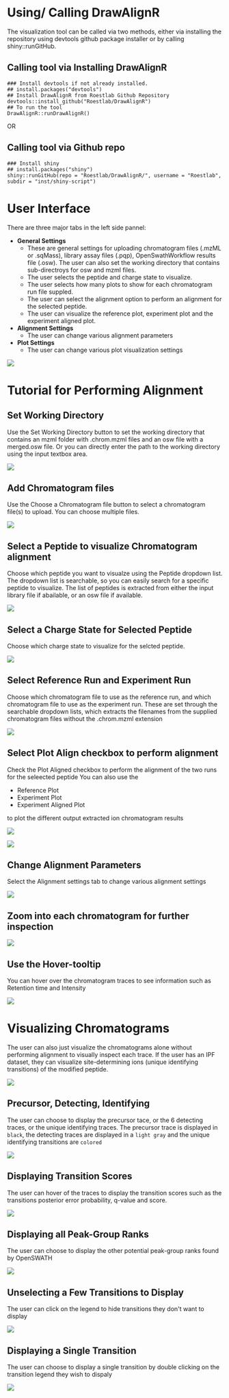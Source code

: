 # Using/ Calling DrawAlignR

The visualization tool can be called via two methods, either via installing the repository using devtools github package installer or by calling shiny::runGitHub.

## Calling tool via Installing DrawAlignR
```
### Install devtools if not already installed.
## install.packages("devtools")
## Install DrawAlignR from Roestlab Github Repository
devtools::install_github("Roestlab/DrawAlignR")
## To run the tool
DrawAlignR::runDrawAlignR()
```

OR

## Calling tool via Github repo
```
### Install shiny
## install.packages("shiny")
shiny::runGitHub(repo = "Roestlab/DrawAlignR/", username = "Roestlab", subdir = "inst/shiny-script")
```

# User Interface

There are three major tabs in the left side pannel:
* **General Settings**
    * These are general settings for uploading chromatogram files (.mzML or .sqMass), library assay files (.pqp), OpenSwathWorkflow results file (.osw). The user can also set the working directory that contains sub-directroys for osw and mzml files. 
    * The user selects the peptide and charge state to visualize.
    * The user selects how many plots to show for each chromatogram run file suppled.
    * The user can select the alignment option to perform an alignment for the selected peptide.
    * The user can visualize the reference plot, experiment plot and the experiment aligned plot.
* **Alignment Settings**
    * The user can change various alignment parameters
* **Plot Settings**
    * The user can change various plot visualization settings

![](../inst/extdata/tutorial_figures/Tutorial_Fig_1.1.png)

<div style="page-break-after: always;"></div>

# Tutorial for Performing Alignment
## Set Working Directory

Use the Set Working Directory button to set the working directory that contains an mzml folder with .chrom.mzml files and an osw file with a merged.osw file. Or you can directly enter the path to the working directory using the input textbox area.

![](../inst/extdata/tutorial_figures/Tutorial_Fig_2.png)

<div style="page-break-after: always;"></div>

## Add Chromatogram files

Use the Choose a Chromatogram file button to select a chromatogram file(s) to upload. You can choose multiple files.

![](../inst/extdata/tutorial_figures/Tutorial_Fig_3.png)

<div style="page-break-after: always;"></div>

## Select a Peptide to visualize Chromatogram alignment

Choose which peptide you want to visualze using the Peptide dropdown list. The dropdown list is searchable, so you can easily search for a specific peptide to visualize.
The list of peptides is extracted from either the input library file if abailable, or an osw file if available.

![](../inst/extdata/tutorial_figures/Tutorial_Fig_4.png)

<div style="page-break-after: always;"></div>

## Select a Charge State for Selected Peptide

Choose which charge state to visualize for the selcted peptide.

![](../inst/extdata/tutorial_figures/Tutorial_Fig_5.png)

<div style="page-break-after: always;"></div>

## Select Reference Run and Experiment Run

Choose which chromatogram file to use as the reference run, and which chromatogram file to use as the experiment run. These are set through the searchable dropdown lists, which extracts the filenames from the supplied chromatogram files without the .chrom.mzml extension

![](../inst/extdata/tutorial_figures/Tutorial_Fig_6.png)

<div style="page-break-after: always;"></div>

## Select Plot Align checkbox to perform alignment

Check the Plot Aligned checkbox to perform the alignment of the two runs for the seleected peptide
You can also use the 

* Reference Plot
* Experiment Plot
* Experiment Aligned Plot

to plot the different output extracted ion chromatogram results

![](../inst/extdata/tutorial_figures/Tutorial_Fig_7.png)

<div style="page-break-after: always;"></div>

![](../inst/extdata/tutorial_figures/Tutorial_Fig_8.png)

<div style="page-break-after: always;"></div>

## Change Alignment Parameters

Select the Alignment settings tab to change various alignment settings

![](../inst/extdata/tutorial_figures/Tutorial_Fig_9.png)

<div style="page-break-after: always;"></div>

## Zoom into each chromatogram for further inspection

![](../inst/extdata/tutorial_figures/Tutorial_Fig_10.png)

<div style="page-break-after: always;"></div>

## Use the Hover-tooltip

You can hover over the chromatogram traces to see information such as Retention time and Intensity

![](../inst/extdata/tutorial_figures/Tutorial_Fig_11.png)

<div style="page-break-after: always;"></div>

# Visualizing Chromatograms

The user can also just visualize the chromatograms alone without performing alignment to visually inspect each trace. If the user has an IPF dataset, they can visualize site-determining ions (unique identifying transitions) of the modified peptide.

![](../inst/extdata/tutorial_figures/Tutorial_Fig_12.png)

<div style="page-break-after: always;"></div>

## Precursor, Detecting, Identifying

The user can choose to display the precursor tace, or the 6 detecting traces, or the unique identifying traces. The precursor trace is displayed in `black`, the detecting traces are displayed in a `light gray` and the unique identifying transitions are `colored`

![](../inst/extdata/tutorial_figures/Tutorial_Fig_13.png)

<div style="page-break-after: always;"></div>

## Displaying Transition Scores

The user can hover of the traces to display the transition scores such as the transitions posterior error probability, q-value and score.

![](../inst/extdata/tutorial_figures/Tutorial_Fig_14.png)

<div style="page-break-after: always;"></div>

## Displaying all Peak-Group Ranks

The user can choose to display the other potential peak-group ranks found by OpenSWATH

![](../inst/extdata/tutorial_figures/Tutorial_Fig_15.png)

<div style="page-break-after: always;"></div>

## Unselecting a Few Transitions to Display

The user can click on the legend to hide transitions they don't want to display

![](../inst/extdata/tutorial_figures/Tutorial_Fig_16.png)

<div style="page-break-after: always;"></div>

## Displaying a Single Transition

The user can choose to display a single transition by double clicking on the transition legend they wish to dispaly

![](../inst/extdata/tutorial_figures/Tutorial_Fig_17.png)